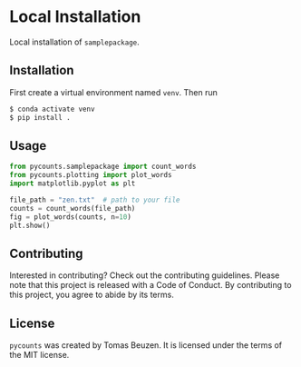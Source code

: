 # Local Installation

Local installation of `samplepackage`.


## Installation

First create a virtual environment named `venv`. Then run 
```bash
$ conda activate venv
$ pip install .
```

## Usage

```python
from pycounts.samplepackage import count_words
from pycounts.plotting import plot_words
import matplotlib.pyplot as plt

file_path = "zen.txt"  # path to your file
counts = count_words(file_path)
fig = plot_words(counts, n=10)
plt.show()
```

## Contributing

Interested in contributing? Check out the contributing guidelines. 
Please note that this project is released with a Code of Conduct. 
By contributing to this project, you agree to abide by its terms.

## License

`pycounts` was created by Tomas Beuzen. It is licensed under the terms
of the MIT license.

